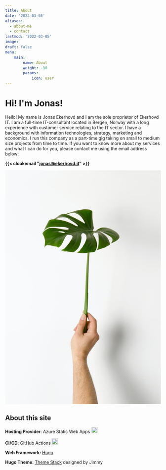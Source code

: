 ```yaml
---
title: About
date: '2022-03-05'
aliases:
  - about-me
  - contact
lastmod: '2022-03-05'
image:
draft: false
menu: 
    main:
        name: About
        weight: -90
        params:
            icon: user
---
```


# Hi! I'm Jonas!

Hello! My name is Jonas Ekerhovd and I am the sole proprietor of Ekerhovd IT. 
I am a full-time IT-consultant located in Bergen, Norway with a long experience with customer service relating to the IT sector. I have a background with information technologies, strategy, marketing and economics. I run this company as a part-time gig taking on small to medium size projects from time to time. If you want to know more about my services and what I can do for you, please contact me using the email address below:

**{{< cloakemail "jonas@ekerhovd.it" >}}**


![Photo by Florian Klauer on Unsplash](monstera.jpg)  



## About this site
**Hosting Provider**: Azure Static Web Apps 
<img src="https://res.cloudinary.com/practicaldev/image/fetch/s--KZm0uns2--/c_limit%2Cf_auto%2Cfl_progressive%2Cq_auto%2Cw_880/https://jhandcdn.blob.core.windows.net/blob/static-web-apps.png" width="20" height="20">

**CI/CD**: GitHub Actions <img src="https://github.githubassets.com/images/modules/site/features/actions-icon-actions.svg" width="20" height="20"> 

**Web Framework:** [Hugo](https://gohugo.io/)

**Hugo Theme:** [Theme Stack](https://github.com/CaiJimmy/hugo-theme-stack) designed by Jimmy